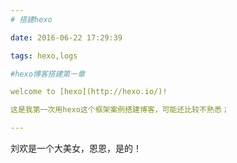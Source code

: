 ```yaml
---
# 搭建hexo

date: 2016-06-22 17:29:39

tags: hexo,logs

#hexo博客搭建第一章

welcome to [hexo](http://hexo.io/)!

这是我第一次用hexo这个框架案例搭建博客，可能还比较不熟悉；

---
```

刘欢是一个大美女，恩恩，是的！	
